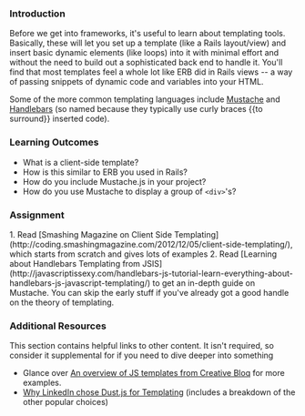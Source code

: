 ### Introduction
Before we get into frameworks, it's useful to learn about templating tools.  Basically, these will let you set up a template (like a Rails layout/view) and insert basic dynamic elements (like loops) into it with minimal effort and without the need to build out a sophisticated back end to handle it.  You'll find that most templates feel a whole lot like ERB did in Rails views -- a way of passing snippets of dynamic code and variables into your HTML.

Some of the more common templating languages include [Mustache](http://mustache.github.io/) and [Handlebars](http://handlebarsjs.com/) (so named because they typically use curly braces {{to surround}} inserted code).

### Learning Outcomes

* What is a client-side template?
* How is this similar to ERB you used in Rails?
* How do you include Mustache.js in your project?
* How do you use Mustache to display a group of `<div>`'s?

### Assignment

<div class="lesson-content__panel" markdown="1">
1. Read [Smashing Magazine on Client Side Templating](http://coding.smashingmagazine.com/2012/12/05/client-side-templating/), which starts from scratch and gives lots of examples
2. Read [Learning about Handlebars Templating from JSIS](http://javascriptissexy.com/handlebars-js-tutorial-learn-everything-about-handlebars-js-javascript-templating/) to get an in-depth guide on Mustache.  You can skip the early stuff if you've already got a good handle on the theory of templating.
</div>

### Additional Resources
This section contains helpful links to other content. It isn't required, so consider it supplemental for if you need to dive deeper into something

* Glance over [An overview of JS templates from Creative Bloq](http://www.creativebloq.com/web-design/templating-engines-9134396) for more examples.
* [Why LinkedIn chose Dust.js for Templating](http://engineering.linkedin.com/frontend/client-side-templating-throwdown-mustache-handlebars-dustjs-and-more) (includes a breakdown of the other popular choices)

